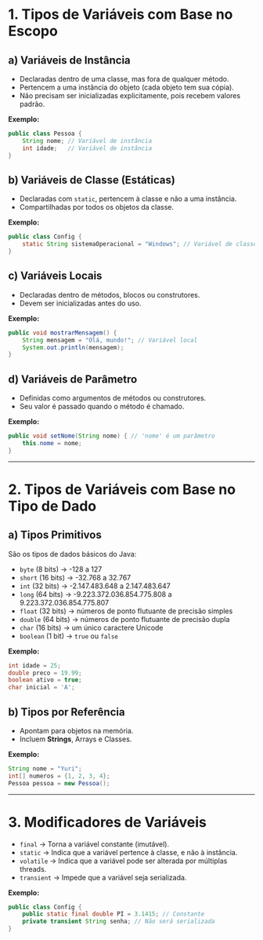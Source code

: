 # 1. Tipos de Variáveis com Base no Escopo

## a) Variáveis de Instância
- Declaradas dentro de uma classe, mas fora de qualquer método.
- Pertencem a uma instância do objeto (cada objeto tem sua cópia).
- Não precisam ser inicializadas explicitamente, pois recebem valores padrão.

**Exemplo:**
```java
public class Pessoa {
    String nome; // Variável de instância
    int idade;   // Variável de instância
}
```

## b) Variáveis de Classe (Estáticas)
- Declaradas com `static`, pertencem à classe e não a uma instância.
- Compartilhadas por todos os objetos da classe.

**Exemplo:**
```java
public class Config {
    static String sistemaOperacional = "Windows"; // Variável de classe
}
```

## c) Variáveis Locais
- Declaradas dentro de métodos, blocos ou construtores.
- Devem ser inicializadas antes do uso.

**Exemplo:**
```java
public void mostrarMensagem() {
    String mensagem = "Olá, mundo!"; // Variável local
    System.out.println(mensagem);
}
```

## d) Variáveis de Parâmetro
- Definidas como argumentos de métodos ou construtores.
- Seu valor é passado quando o método é chamado.

**Exemplo:**
```java
public void setNome(String nome) { // 'nome' é um parâmetro
    this.nome = nome;
}
```

---

# 2. Tipos de Variáveis com Base no Tipo de Dado

## a) Tipos Primitivos
São os tipos de dados básicos do Java:

- `byte` (8 bits) → -128 a 127
- `short` (16 bits) → -32.768 a 32.767
- `int` (32 bits) → -2.147.483.648 a 2.147.483.647
- `long` (64 bits) → -9.223.372.036.854.775.808 a 9.223.372.036.854.775.807
- `float` (32 bits) → números de ponto flutuante de precisão simples
- `double` (64 bits) → números de ponto flutuante de precisão dupla
- `char` (16 bits) → um único caractere Unicode
- `boolean` (1 bit) → `true` ou `false`

**Exemplo:**
```java
int idade = 25;
double preco = 19.99;
boolean ativo = true;
char inicial = 'A';
```

## b) Tipos por Referência
- Apontam para objetos na memória.
- Incluem **Strings**, Arrays e Classes.

**Exemplo:**
```java
String nome = "Yuri";
int[] numeros = {1, 2, 3, 4};
Pessoa pessoa = new Pessoa();
```

---

# 3. Modificadores de Variáveis

- `final` → Torna a variável constante (imutável).
- `static` → Indica que a variável pertence à classe, e não à instância.
- `volatile` → Indica que a variável pode ser alterada por múltiplas threads.
- `transient` → Impede que a variável seja serializada.

**Exemplo:**
```java
public class Config {
    public static final double PI = 3.1415; // Constante
    private transient String senha; // Não será serializada
}
```

